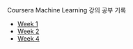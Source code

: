 Coursera Machine Learning 강의 공부 기록

- [Week 1](Week1/summary.md)
- [Week 2](Week2/summary.md)
- [Week 4](Week4/summary.md)
